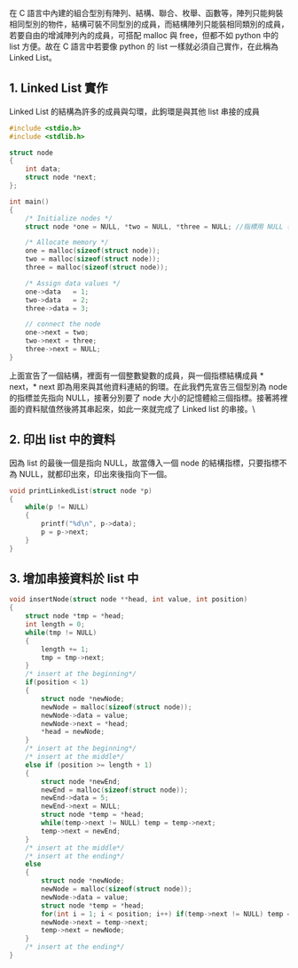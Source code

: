 在 C 語言中內建的組合型別有陣列、結構、聯合、枚舉、函數等，陣列只能夠裝相同型別的物件，結構可裝不同型別的成員，而結構陣列只能裝相同類別的成員，若要自由的增減陣列內的成員，可搭配 malloc 與 free，但都不如 python 中的 list 方便。故在 C 語言中若要像 python 的 list 一樣就必須自己實作，在此稱為Linked List。

## 1. Linked List 實作
Linked List 的結構為許多的成員與勾環，此鉤環是與其他 list 串接的成員
```C
#include <stdio.h>
#include <stdlib.h>

struct node
{
    int data;
    struct node *next;
};

int main()
{
    /* Initialize nodes */
    struct node *one = NULL, *two = NULL, *three = NULL; //指標用 NULL 初始化是好習慣

    /* Allocate memory */
    one = malloc(sizeof(struct node));
    two = malloc(sizeof(struct node));
    three = malloc(sizeof(struct node));

    /* Assign data values */
    one->data   = 1;
    two->data   = 2;
    three->data = 3;

    // connect the node
    one->next = two;
    two->next = three;
    three->next = NULL;
}
```
上面宣告了一個結構，裡面有一個整數變數的成員，與一個指標結構成員 * next，* next 即為用來與其他資料連結的鉤環。在此我們先宣告三個型別為 node 的指標並先指向 NULL，接著分別要了 node 大小的記憶體給三個指標。接著將裡面的資料賦值然後將其串起來，如此一來就完成了 Linked list 的串接。\

## 2. 印出 list 中的資料
因為 list 的最後一個是指向 NULL，故當傳入一個 node 的結構指標，只要指標不為 NULL，就都印出來，印出來後指向下一個。
```C
void printLinkedList(struct node *p)
{
    while(p != NULL)
    {
        printf("%d\n", p->data);
        p = p->next;
    }
}
```

## 3. 增加串接資料於 list 中

```C
void insertNode(struct node **head, int value, int position)
{
    struct node *tmp = *head;
    int length = 0;
    while(tmp != NULL)
    {
        length += 1;
        tmp = tmp->next;
    }
    /* insert at the beginning*/
    if(position < 1)
    {
        struct node *newNode;
        newNode = malloc(sizeof(struct node));
        newNode->data = value;
        newNode->next = *head;
        *head = newNode;
    }
    /* insert at the beginning*/
    /* insert at the middle*/
    else if (position >= length + 1)
    {
        struct node *newEnd;
        newEnd = malloc(sizeof(struct node));
        newEnd->data = 5;
        newEnd->next = NULL;
        struct node *temp = *head;
        while(temp->next != NULL) temp = temp->next;
        temp->next = newEnd;
    }
    /* insert at the middle*/
    /* insert at the ending*/
    else
    {
        struct node *newNode;
        newNode = malloc(sizeof(struct node));
        newNode->data = value;
        struct node *temp = *head;
        for(int i = 1; i < position; i++) if(temp->next != NULL) temp = temp->next;
        newNode->next = temp->next;
        temp->next = newNode;
    }
    /* insert at the ending*/
}
```
